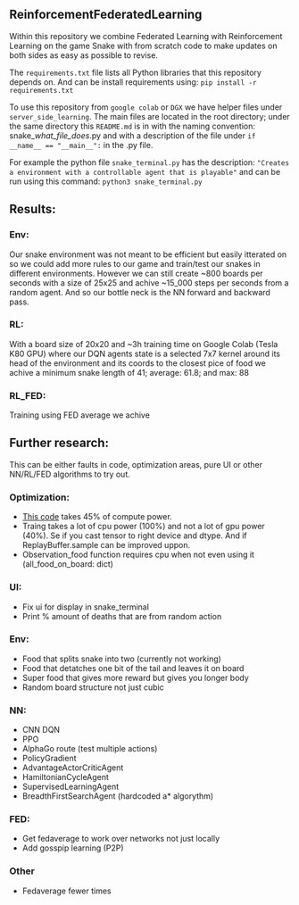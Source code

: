 ## ReinforcementFederatedLearning

Within this repository we combine Federated Learning with Reinforcement Learning on the game Snake with from scratch code to make updates on both sides as easy as possible to revise.

The `requirements.txt` file lists all Python libraries that this repository depends on. And can be install requirements using: ``` pip install -r requirements.txt ```

To use this repository from `google colab` or `DGX` we have helper files under `server_side_learning`.
The main files are located in the root directory; under the same directory this `README.md` is in with the naming convention: snake_*what_file_does*.py and with a description of the file under `if __name__ == "__main__":` in the .py file.

For example the python file ``` snake_terminal.py ``` has the description: ``` "Creates a environment with a controllable agent that is playable" ``` and can be run using this command: ``` python3 snake_terminal.py ```

## Results:
### Env:
Our snake environment was not meant to be efficient but easily itterated on so we could add more rules to our game and train/test our snakes in different environments. However we can still create ~800 boards per seconds with a size of 25x25 and achive ~15_000 steps per seconds from a random agent. And so our bottle neck is the NN forward and backward pass.

### RL:
With a board size of 20x20 and ~3h training time on Google Colab (Tesla K80 GPU) where our DQN agents state is a selected 7x7 kernel around its head of the environment and its coords to the closest pice of food we achive a minimum snake length of 41; average: 61.8; and max: 88

### RL_FED:
Training using FED average we achive

## Further research:
This can be either faults in code, optimization areas, pure UI or other NN/RL/FED algorithms to try out.

### Optimization:
* [This code](https://github.com/SimOgaard/snake_federated/blob/fc85c3bc567efef0b785bc600a8b191950b012ea/snake_env/snake_environment.py#L109) takes 45% of compute power.
* Traing takes a lot of cpu power (100%) and not a lot of gpu power (40%). Se if you cast tensor to right device and dtype. And if ReplayBuffer.sample can be improved uppon.
* Observation_food function requires cpu when not even using it (all_food_on_board: dict)

### UI:
* Fix ui for display in snake_terminal
* Print % amount of deaths that are from random action

### Env:
* Food that splits snake into two (currently not working)
* Food that detatches one bit of the tail and leaves it on board
* Super food that gives more reward but gives you longer body
* Random board structure not just cubic

### NN:
* CNN DQN
* PPO
* AlphaGo route (test multiple actions)
* PolicyGradient
* AdvantageActorCriticAgent
* HamiltonianCycleAgent
* SupervisedLearningAgent
* BreadthFirstSearchAgent (hardcoded a* algorythm)

### FED:
* Get fedaverage to work over networks not just locally
* Add gosspip learning (P2P)

### Other
* Fedaverage fewer times